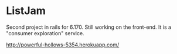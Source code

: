 ListJam
=======

Second project in rails for 6.170. Still working on the front-end. It is a "consumer exploration" service.

http://powerful-hollows-5354.herokuapp.com/
